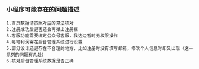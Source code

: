 ### 小程序可能存在的问题描述
	1.首页数据请按照对应的算法核对
	2.注册成功后是否还会再弹出注册框
	3.客服功能需要绑定公众号客服，我这边暂时无权限操作
	4.每笔利润需在后台管理系统进行设置
	5.部分设计还是存在不合理的地方，比如注册时没有填写邮箱，修改个人信息时却又出现（这一系列的问题有几处）
	6.核对后台管理系统数据是否正确